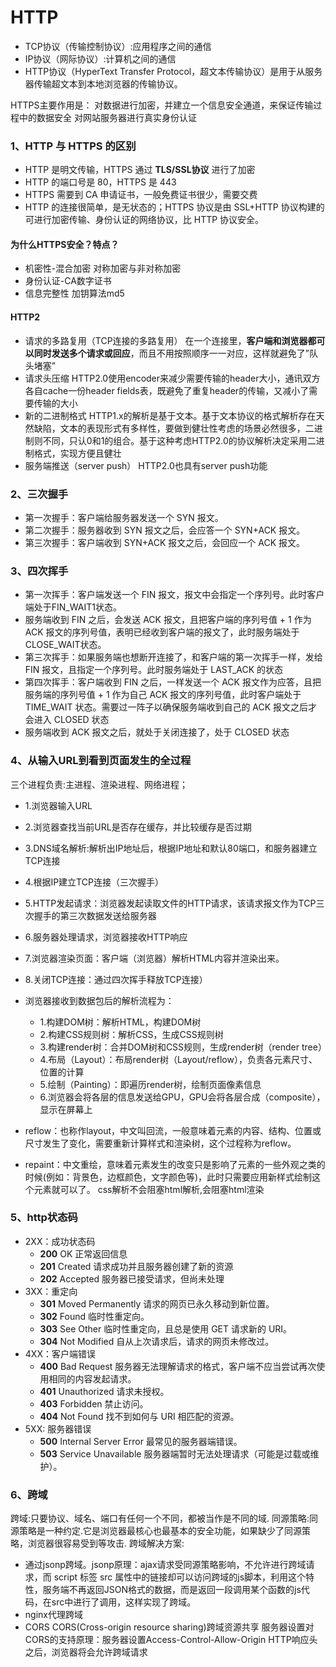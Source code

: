 # HTTP

- TCP协议（传输控制协议）:应用程序之间的通信
- IP协议（网际协议）:计算机之间的通信
- HTTP协议（HyperText Transfer Protocol，超文本传输协议）是用于从服务器传输超文本到本地浏览器的传输协议。

HTTPS主要作用是：
对数据进行加密，并建立一个信息安全通道，来保证传输过程中的数据安全
对网站服务器进行真实身份认证

### 1、HTTP 与 HTTPS 的区别 

- HTTP 是明文传输，HTTPS 通过 **TLS/SSL协议** 进行了加密
- HTTP 的端口号是 80，HTTPS 是 443
- HTTPS 需要到 CA 申请证书，一般免费证书很少，需要交费
- HTTP 的连接很简单，是无状态的；HTTPS 协议是由 SSL+HTTP 协议构建的可进行加密传输、身份认证的网络协议，比 HTTP 协议安全。

#### 为什么HTTPS安全？特点？
- 机密性-混合加密 对称加密与非对称加密
- 身份认证-CA数字证书
- 信息完整性 加钥算法md5

#### HTTP2
- 请求的多路复用（TCP连接的多路复用）
  在一个连接里，**客户端和浏览器都可以同时发送多个请求或回应**，而且不用按照顺序一一对应，这样就避免了”队头堵塞”
- 请求头压缩
  HTTP2.0使用encoder来减少需要传输的header大小，通讯双方各自cache一份header fields表，既避免了重复header的传输，又减小了需要传输的大小
- 新的二进制格式 
  HTTP1.x的解析是基于文本。基于文本协议的格式解析存在天然缺陷，文本的表现形式有多样性，要做到健壮性考虑的场景必然很多，二进制则不同，只认0和1的组合。基于这种考虑HTTP2.0的协议解析决定采用二进制格式，实现方便且健壮
- 服务端推送（server push）
  HTTP2.0也具有server push功能
### 2、三次握手
- 第一次握手：客户端给服务器发送一个 SYN 报文。
- 第二次握手：服务器收到 SYN 报文之后，会应答一个 SYN+ACK 报文。
- 第三次握手：客户端收到 SYN+ACK 报文之后，会回应一个 ACK 报文。

### 3、四次挥手
- 第一次挥手：客户端发送一个 FIN 报文，报文中会指定一个序列号。此时客户端处于FIN_WAIT1状态。
- 服务端收到 FIN 之后，会发送 ACK 报文，且把客户端的序列号值 + 1 作为 ACK 报文的序列号值，表明已经收到客户端的报文了，此时服务端处于 CLOSE_WAIT状态。
- 第三次挥手：如果服务端也想断开连接了，和客户端的第一次挥手一样，发给 FIN 报文，且指定一个序列号。此时服务端处于 LAST_ACK 的状态
- 第四次挥手：客户端收到 FIN 之后，一样发送一个 ACK 报文作为应答，且把服务端的序列号值 + 1 作为自己 ACK 报文的序列号值，此时客户端处于 TIME_WAIT 状态。需要过一阵子以确保服务端收到自己的 ACK 报文之后才会进入 CLOSED 状态
- 服务端收到 ACK 报文之后，就处于关闭连接了，处于 CLOSED 状态

### 4、从输入URL到看到页面发生的全过程
三个进程负责:主进程、渲染进程、网络进程；

- 1.浏览器输入URL
- 2.浏览器查找当前URL是否存在缓存，并比较缓存是否过期
- 3.DNS域名解析:解析出IP地址后，根据IP地址和默认80端口，和服务器建立TCP连接
- 4.根据IP建立TCP连接（三次握手）
- 5.HTTP发起请求：浏览器发起读取文件的HTTP请求，该请求报文作为TCP三次握手的第三次数据发送给服务器
- 6.服务器处理请求，浏览器接收HTTP响应
- 7.浏览器渲染页面：客户端（浏览器）解析HTML内容并渲染出来。
- 8.关闭TCP连接：通过四次挥手释放TCP连接）

- 浏览器接收到数据包后的解析流程为：
  - 1.构建DOM树：解析HTML，构建DOM树
  - 2.构建CSS规则树：解析CSS，生成CSS规则树
  - 3.构建render树：合并DOM树和CSS规则，生成render树（render tree）
  - 4.布局（Layout）：布局render树（Layout/reflow），负责各元素尺寸、位置的计算
  - 5.绘制（Painting）：即遍历render树，绘制页面像素信息 
  - 6.浏览器会将各层的信息发送给GPU，GPU会将各层合成（composite），显示在屏幕上

- reflow：也称作layout，中文叫回流，一般意味着元素的内容、结构、位置或尺寸发生了变化，需要重新计算样式和渲染树，这个过程称为reflow。
- repaint：中文重绘，意味着元素发生的改变只是影响了元素的一些外观之类的时候(例如：背景色，边框颜色，文字颜色等)，此时只需要应用新样式绘制这个元素就可以了。
css解析不会阻塞html解析,会阻塞html渲染


### 5、http状态码

- 2XX：成功状态码
  - **200** OK 正常返回信息
  - **201** Created 请求成功并且服务器创建了新的资源
  - **202** Accepted 服务器已接受请求，但尚未处理
- 3XX：重定向
  - **301** Moved Permanently 请求的网页已永久移动到新位置。
  - **302** Found 临时性重定向。
  - **303** See Other 临时性重定向，且总是使用 GET 请求新的 URI。
  - **304** Not Modified 自从上次请求后，请求的网页未修改过。
- 4XX：客户端错误
  - **400** Bad Request 服务器无法理解请求的格式，客户端不应当尝试再次使用相同的内容发起请求。
  - **401** Unauthorized 请求未授权。
  - **403** Forbidden 禁止访问。
  - **404** Not Found 找不到如何与 URI 相匹配的资源。
- 5XX: 服务器错误
  - **500** Internal Server Error 最常见的服务器端错误。
  - **503** Service Unavailable 服务器端暂时无法处理请求（可能是过载或维护）。

### 6、跨域
跨域:只要协议、域名、端口有任何一个不同，都被当作是不同的域.
同源策略:同源策略是一种约定.它是浏览器最核心也最基本的安全功能，如果缺少了同源策略，浏览器很容易受到等攻击.
跨域解决方案:
- 通过jsonp跨域。jsonp原理：ajax请求受同源策略影响，不允许进行跨域请求，而 script 标签 src 属性中的链接却可以访问跨域的js脚本，利用这个特性，服务端不再返回JSON格式的数据，而是返回一段调用某个函数的js代码，在src中进行了调用，这样实现了跨域。
- nginx代理跨域
- CORS CORS(Cross-origin resource sharing)跨域资源共享 服务器设置对CORS的支持原理：服务器设置Access-Control-Allow-Origin HTTP响应头之后，浏览器将会允许跨域请求



 

